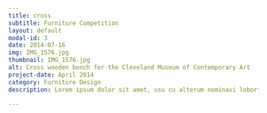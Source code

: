 ```yaml
---
title: cross
subtitle: Furniture Competition
layout: default
modal-id: 3
date: 2014-07-16
img: IMG_1576.jpg
thumbnail: IMG_1576.jpg
alt: Cross wooden bench for the Cleveland Museum of Contemporary Art
project-date: April 2014
category: Furniture Design
description: Lorem ipsum dolor sit amet, usu cu alterum nominavi lobortis. At duo novum diceret. Tantas apeirian vix et, usu sanctus postulant inciderint ut, populo diceret necessitatibus in vim. Cu eum dicam feugiat noluisse.

---
```

